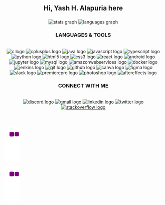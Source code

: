 <h2 align="center">Hi, Yash H. Alapuria here</h2>

### 

<div align="center">
  <img src="https://github-readme-stats.vercel.app/api?username=Yashraj2502&count_private=true&show_icons=true&include_all_commits=true&theme=react" height="150" alt="stats graph"  />

  <img src="https://github-readme-stats.vercel.app/api/top-langs/?username=Yashraj2502&theme=react&layout=compact&card_width=320&langs_count=5" height="150" alt="languages graph"  />

  <!-- [![Yashraj's GitHub stats](https://github-readme-stats.vercel.app/api?username=Yashraj2502&count_private=true&show_icons=true&include_all_commits=true&theme=react)](https://github.com/Yashraj2502/github-readme-stats) -->

<!-- ![Yashraj's GitHub stats](https://github-readme-stats.vercel.app/api?username=Yashraj2502&count_private=true&show_icons=true&include_all_commits=true&theme=react) 
![Your Repository's Stats](https://github-readme-stats.vercel.app/api/top-langs/?username=Yashraj2502&theme=react&layout=compact&card_width=320&langs_count=5) -->

</div>

<div align="center">
  
### LANGUAGES & TOOLS
<br>
  
  <img src="https://cdn.jsdelivr.net/gh/devicons/devicon/icons/c/c-original.svg" height="30" width="42" alt="c logo"  />
  <img src="https://cdn.jsdelivr.net/gh/devicons/devicon/icons/cplusplus/cplusplus-original.svg" height="30" width="42" alt="cplusplus logo"  />
  <img src="https://cdn.jsdelivr.net/gh/devicons/devicon/icons/java/java-original.svg" height="30" width="42" alt="java logo"  />
  <img src="https://cdn.jsdelivr.net/gh/devicons/devicon/icons/javascript/javascript-original.svg" height="30" width="42" alt="javascript logo"  />
  <img src="https://cdn.jsdelivr.net/gh/devicons/devicon/icons/typescript/typescript-plain.svg" height="30" width="42" alt="typescript logo"  />
  <img src="https://cdn.jsdelivr.net/gh/devicons/devicon/icons/python/python-original.svg" height="30" width="42" alt="python logo"  />
  <img src="https://cdn.jsdelivr.net/gh/devicons/devicon/icons/html5/html5-original.svg" height="30" width="42" alt="html5 logo"  />
  <img src="https://cdn.jsdelivr.net/gh/devicons/devicon/icons/css3/css3-original.svg" height="30" width="42" alt="css3 logo"  />
  <img src="https://cdn.jsdelivr.net/gh/devicons/devicon/icons/react/react-original.svg" height="30" width="42" alt="react logo"  />
  <img src="https://cdn.jsdelivr.net/gh/devicons/devicon/icons/android/android-original.svg" height="30" width="42" alt="android logo"  />
  <img src="https://cdn.jsdelivr.net/gh/devicons/devicon/icons/jupyter/jupyter-original.svg" height="30" width="42" alt="jupyter logo"  />
  <img src="https://cdn.jsdelivr.net/gh/devicons/devicon/icons/mysql/mysql-original.svg" height="30" width="42" alt="mysql logo"  />
  <img src="https://cdn.jsdelivr.net/gh/devicons/devicon/icons/amazonwebservices/amazonwebservices-original.svg" height="30" width="42" alt="amazonwebservices logo"  />
  <img src="https://cdn.jsdelivr.net/gh/devicons/devicon/icons/docker/docker-original.svg" height="30" width="42" alt="docker logo"  />
  <img src="https://cdn.jsdelivr.net/gh/devicons/devicon/icons/jenkins/jenkins-line.svg" height="30" width="42" alt="jenkins logo"  />
  <img src="https://cdn.jsdelivr.net/gh/devicons/devicon/icons/git/git-original.svg" height="30" width="42" alt="git logo"  />
  <img src="https://cdn.jsdelivr.net/gh/devicons/devicon/icons/github/github-original.svg" height="30" width="42" alt="github logo"  />
  <img src="https://cdn.jsdelivr.net/gh/devicons/devicon/icons/canva/canva-original.svg" height="30" width="42" alt="canva logo"  />
  <img src="https://cdn.jsdelivr.net/gh/devicons/devicon/icons/figma/figma-original.svg" height="30" width="42" alt="figma logo"  />
  <img src="https://cdn.jsdelivr.net/gh/devicons/devicon/icons/slack/slack-original.svg" height="30" width="42" alt="slack logo"  />
  <img src="https://cdn.jsdelivr.net/gh/devicons/devicon/icons/premierepro/premierepro-plain.svg" height="30" width="42" alt="premierepro logo"  />
  <img src="https://cdn.jsdelivr.net/gh/devicons/devicon/icons/photoshop/photoshop-plain.svg" height="30" width="42" alt="photoshop logo"  />
  <img src="https://cdn.jsdelivr.net/gh/devicons/devicon/icons/aftereffects/aftereffects-original.svg" height="30" width="42" alt="aftereffects logo"  />
</div>

###

<div align="center">
  
### CONNECT WITH ME
<br>

  <a href="https://discordid.netlify.app/?id=515569207035822093" target="_blank">
    <img src="https://raw.githubusercontent.com/maurodesouza/profile-readme-generator/master/src/assets/icons/social/discord/default.svg" width="47" height="35" alt="discord logo"  />
  </a>
  <a href="mailto:yalapuria@gmail.com" target="_blank">
    <img src="https://raw.githubusercontent.com/maurodesouza/profile-readme-generator/master/src/assets/icons/social/gmail/default.svg" width="47" height="35" alt="gmail logo"  />
  </a>
  <a href="https://www.linkedin.com/in/yash-alapuria-48b75a233/" target="_blank">
    <img src="https://raw.githubusercontent.com/maurodesouza/profile-readme-generator/master/src/assets/icons/social/linkedin/default.svg" width="47" height="35" alt="linkedin logo"  />
  </a>
  <a href="https://mobile.twitter.com/yashraj_2502" target="_blank">
    <img src="https://raw.githubusercontent.com/maurodesouza/profile-readme-generator/master/src/assets/icons/social/twitter/default.svg" width="47" height="35" alt="twitter logo"  />
  </a>
  <a href="https://stackoverflow.com/users/16743435/yashraj2502" target="_blank">
    <img src="https://raw.githubusercontent.com/maurodesouza/profile-readme-generator/master/src/assets/icons/social/stackoverflow/default.svg" width="47" height="35" alt="stackoverflow logo"  />
  </a>
</div>

###

<br clear="both">

<!-- <img src="https://raw.githubusercontent.com/Yashraj2502/Yashraj2502/blob/output/snake.svg" alt="Snake animation" /> -->
<!-- ![snake gif](https://github.com/Yashraj2502/Yashraj2502/blob/output/github-contribution-grid-snake.gif) 
<picture>
  <source media="(prefers-color-scheme: dark)" srcset="github-contribution-grid-snake-dark.svg">
  <source media="(prefers-color-scheme: light)" srcset="github-contribution-grid-snake.svg">
  <!-- <img alt="Snake animation" src="github-contribution-grid-snake.svg"> -->

  
![snake gif](https://github.com/Yashraj2502/Yashraj2502/blob/output/github-contribution-grid-snake.gif)
<!-- </picture> --> 
<picture>
  <source media="(prefers-color-scheme: dark)" srcset="github-contribution-grid-snake-dark.gif">
  <source media="(prefers-color-scheme: light)" srcset="github-contribution-grid-snake.gif">
  <img alt="github-snake" src="github-contribution-grid-snake.gif">
</picture>

###